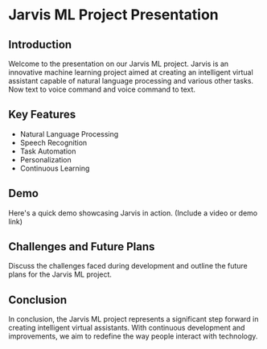 Jarvis ML Project Presentation
==============================

Introduction
------------

Welcome to the presentation on our Jarvis ML project. Jarvis is an innovative machine learning project aimed at creating an intelligent virtual assistant capable of natural language processing and various other tasks. Now text to voice command and voice command to text.

Key Features
------------

*   Natural Language Processing
*   Speech Recognition
*   Task Automation
*   Personalization
*   Continuous Learning

Demo
----

Here's a quick demo showcasing Jarvis in action. (Include a video or demo link)

Challenges and Future Plans
---------------------------

Discuss the challenges faced during development and outline the future plans for the Jarvis ML project.

Conclusion
----------

In conclusion, the Jarvis ML project represents a significant step forward in creating intelligent virtual assistants. With continuous development and improvements, we aim to redefine the way people interact with technology.
